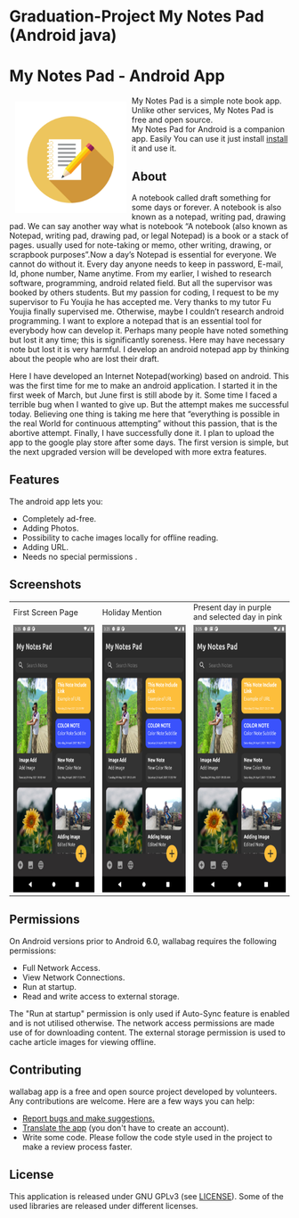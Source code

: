 # Graduation-Project My Notes Pad (Android java)
# My Notes Pad - Android App 

<img src="/Others/Images/notes_launcher.png" align="left"
width="200" hspace="10" vspace="10">

My Notes Pad is a simple note book app.  
Unlike other services, My Notes Pad is free and open source.  
My Notes Pad for Android is a companion app. Easily You can use it just install [install](https://github.com/MD-Anower/Graduation-Project-My-Notes-Pad-Android/raw/main/app/release/app-release.apk) it and use it.


<!---

<p align="left">
<a href="https://play.google.com/store/apps/details?id=fr.gaulupeau.apps.InThePoche">
    <img alt="Get it on Google Play"
        height="80"
        src="https://play.google.com/intl/en_us/badges/images/generic/en_badge_web_generic.png" />
</a>  
<a href="https://f-droid.org/app/fr.gaulupeau.apps.InThePoche">
    <img alt="Get it on F-Droid"
        height="80"
        src="https://f-droid.org/badge/get-it-on.png" />
        </a>
        </p>

-->



## About

A notebook called draft something for some days or forever. A notebook is also known as a notepad, writing pad, drawing pad.
We can say another way what is notebook “A notebook (also known as Notepad, writing pad, drawing pad, or legal Notepad) is a book or a stack of pages.
usually used for note-taking or memo, other writing, drawing, or scrapbook purposes”.Now a day’s Notepad is essential for everyone.
We cannot do without it. Every day anyone needs to keep in password, E-mail, Id, phone number, Name anytime.
From my earlier, I wished to research software, programming, android related field. But all the supervisor was booked by others students.
But my passion for coding, I request to be my supervisor to Fu Youjia he has accepted me. Very thanks to my tutor Fu Youjia finally supervised me.
Otherwise, maybe I couldn’t research android programming. I want to explore a notepad that is an essential tool for everybody how can develop it.
Perhaps many people have noted something but lost it any time; this is significantly soreness. Here may have necessary note but lost it is very harmful.
I develop an android notepad app by thinking about the people who are lost their draft. 

Here I have developed an Internet Notepad(working) based on android.
This was the first time for me to make an android application. I started it in the first week of March, but June first is still abode by it.
Some time I faced a terrible bug when I wanted to give up. But the attempt makes me successful today.
Believing one thing is taking me here that “everything is possible in the real World for continuous attempting” without this passion, that is the abortive attempt.
Finally, I have successfully done it. I plan to upload the app to the google play store after some days.
The first version is simple, but the next upgraded version will be developed with more extra features.


## Features

The android app lets you:
- Completely ad-free.
- Adding Photos.
- Possibility to cache images locally for offline reading.
- Adding URL.
- Needs no special permissions .

## Screenshots
<!---
[<img src="/Others/Images/Screenshot_1622712307.png" align="left"
width="200"
    hspace="10" vspace="10">](/Others/Images/Screenshot_1622712307.png)
[<img src="/Others/Images/Screenshot_1622784213.png" align="center"
width="200"
    hspace="10" vspace="10">](/Others/Images/Screenshot_1622784213.png)
    
[<img src="/Others/Images/Screenshot_1622712818.png" align="left"
width="200"
    hspace="10" vspace="10">](Screenshot_1622712818.png)
[<img src="/Others/Images/Screenshot_1622783169.png" align="center"
width="200"
    hspace="10" vspace="10">](/Others/Images/Screenshot_1622783169.png)

[<img src="/Others/Images/Screenshot_1622784131.png" align="left"
width="200"
    hspace="10" vspace="10">](/Others/Images/Screenshot_1622784131.png)
[<img src="/Others/Images/Screenshot_1622784201.png" align="center"
width="200"
    hspace="10" vspace="10">](/Others/Images/Screenshot_1622784201.png)
    
    -->
    
<table>
  <tr>
    <td>First Screen Page</td>
     <td>Holiday Mention</td>
     <td>Present day in purple and selected day in pink</td>
  </tr>
  <tr>
    <td><img src="/Others/Images/Screenshot_1622712307.png" width=270 height=480></td>
    <td><img src="/Others/Images/Screenshot_1622712307.png" width=270 height=480></td>
    <td><img src="/Others/Images/Screenshot_1622712307.png" width=270 height=480></td>
  </tr>
 </table>

## Permissions

On Android versions prior to Android 6.0, wallabag requires the following permissions:
- Full Network Access.
- View Network Connections.
- Run at startup.
- Read and write access to external storage.

The "Run at startup" permission is only used if Auto-Sync feature is enabled and is not utilised otherwise. The network access permissions are made use of for downloading content. The external storage permission is used to cache article images for viewing offline.

## Contributing

wallabag app is a free and open source project developed by volunteers. Any contributions are welcome. Here are a few ways you can help:
 * [Report bugs and make suggestions.](https://github.com/wallabag/android-app/issues)
 * [Translate the app](https://hosted.weblate.org/projects/wallabag/android-app/) (you don't have to create an account).
 * Write some code. Please follow the code style used in the project to make a review process faster.

## License

This application is released under GNU GPLv3 (see [LICENSE](LICENSE)).
Some of the used libraries are released under different licenses.
